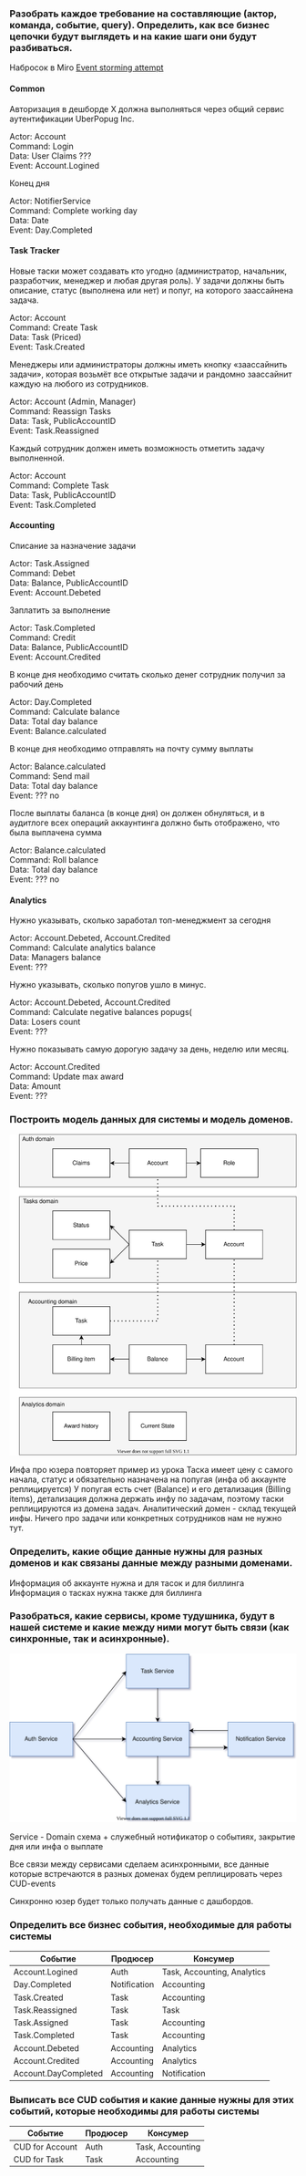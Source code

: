 ### Разобрать каждое требование на составляющие (актор, команда, событие, query). Определить, как все бизнес цепочки будут выглядеть и на какие шаги они будут разбиваться.

Набросок в Miro
[Event storming attempt](https://miro.com/app/board/o9J_lmy13sg=/)

#### Common

Авторизация в дешборде X должна выполняться через общий сервис аутентификации UberPopug Inc.

Actor: Account\
Command: Login\
Data: User Claims ???\
Event: Account.Logined

Конец дня

Actor: NotifierService\
Command: Complete working day\
Data: Date\
Event: Day.Completed

#### Task Tracker

Новые таски может создавать кто угодно (администратор, начальник, разработчик, менеджер и любая другая роль). 
У задачи должны быть описание, статус (выполнена или нет) и попуг, на которого заассайнена задача.

Actor: Account\
Command: Create Task\
Data: Task (Priced)\
Event: Task.Created

Менеджеры или администраторы должны иметь кнопку «заассайнить задачи», 
которая возьмёт все открытые задачи и рандомно заассайнит каждую на любого из сотрудников. 

Actor: Account (Admin, Manager)\
Command: Reassign Tasks\
Data: Task, PublicAccountID\
Event: Task.Reassigned

Каждый сотрудник должен иметь возможность отметить задачу выполненной.

Actor: Account\
Command: Complete Task\
Data: Task, PublicAccountID\
Event: Task.Completed

#### Accounting

Списание за назначение задачи

Actor: Task.Assigned\
Command: Debet\
Data: Balance, PublicAccountID\
Event: Account.Debeted

Заплатить за выполнение

Actor: Task.Completed\
Command: Credit\
Data: Balance, PublicAccountID\
Event: Account.Credited

В конце дня необходимо считать сколько денег сотрудник получил за рабочий день
    
Actor: Day.Completed\
Command: Calculate balance\
Data: Total day balance\
Event: Balance.calculated

В конце дня необходимо отправлять на почту сумму выплаты

Actor: Balance.calculated\
Command: Send mail\
Data: Total day balance\
Event: ??? no

После выплаты баланса (в конце дня) он должен обнуляться, и в аудитлоге всех операций аккаунтинга должно быть отображено, что была выплачена сумма

Actor: Balance.calculated\
Command: Roll balance\
Data: Total day balance\
Event: ??? no

#### Analytics

Нужно указывать, сколько заработал топ-менеджмент за сегодня

Actor: Account.Debeted, Account.Credited\
Command: Calculate analytics balance\
Data: Managers balance\
Event: ???

Нужно указывать, сколько попугов ушло в минус.

Actor: Account.Debeted, Account.Credited\
Command: Calculate negative balances popugs(\
Data: Losers count\
Event: ???

Нужно показывать самую дорогую задачу за день, неделю или месяц.

Actor: Account.Credited\
Command: Update max award\
Data: Amount\
Event: ???

### Построить модель данных для системы и модель доменов.

![Data Model](https://github.com/hotdroider/aTES/blob/main/aTES%20data.drawio.svg)

Инфа про юзера повторяет пример из урока
Таска имеет цену с самого начала, статус и обязательно назначена на попугая (инфа об аккаунте реплицируется)
У попугая есть счет (Balance) и его детализация (Billing items), детализация должна держать инфу по задачам, поэтому таски реплицируются из домена задач.
Аналитический домен - склад текущей инфы. Ничего про задачи или конкретных сотрудников нам не нужно тут.


### Определить, какие общие данные нужны для разных доменов и как связаны данные между разными доменами.

Информация об аккаунте нужна и для тасок и для биллинга
Информация о тасках нужна также для биллинга

### Разобраться, какие сервисы, кроме тудушника, будут в нашей системе и какие между ними могут быть связи (как синхронные, так и асинхронные).

![Services](https://github.com/hotdroider/aTES/blob/main/aTES%20services.drawio.svg)

Service - Domain схема + служебный нотификатор о событиях, закрытие дня или инфа о выплате

Все связи между сервисами сделаем асинхронными, 
все данные которые встречаются в разных доменах будем реплицировать через CUD-events

Синхронно юзер будет только получать данные с дашбордов.

### Определить все бизнес события, необходимые для работы системы

Событие | Продюсер | Консумер
------------ | ------------- | -----------
Account.Logined | Auth | Task, Accounting, Analytics
Day.Completed | Notification |  Accounting
Task.Created | Task | Accounting
Task.Reassigned | Task | Task
Task.Assigned | Task | Accounting
Task.Completed | Task | Accounting
Account.Debeted | Accounting | Analytics
Account.Credited | Accounting | Analytics
Account.DayCompleted | Accounting | Notification


### Выписать все CUD события и какие данные нужны для этих событий, которые необходимы для работы системы

Событие | Продюсер | Консумер
------------ | ------------- | -----------
CUD for Account | Auth | Task, Accounting
CUD for Task | Task |  Accounting
